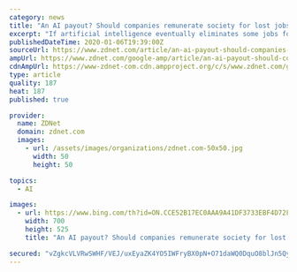 ```yaml
---
category: news
title: "An AI payout? Should companies remunerate society for lost jobs?"
excerpt: "If artificial intelligence eventually eliminates some jobs for humans, should the parties that profit from AI pay money to society to compensate for the loss? That's the intriguing question raised by a paper produced last month by the Future of Humanity Institute, the think tank inside Oxford University that is widely cited in the popular press ..."
publishedDateTime: 2020-01-06T19:39:00Z
sourceUrl: https://www.zdnet.com/article/an-ai-payout-should-companies-remunerate-society-for-lost-jobs/
ampUrl: https://www.zdnet.com/google-amp/article/an-ai-payout-should-companies-remunerate-society-for-lost-jobs/
cdnAmpUrl: https://www-zdnet-com.cdn.ampproject.org/c/s/www.zdnet.com/google-amp/article/an-ai-payout-should-companies-remunerate-society-for-lost-jobs/
type: article
quality: 187
heat: 187
published: true

provider:
  name: ZDNet
  domain: zdnet.com
  images:
    - url: /assets/images/organizations/zdnet.com-50x50.jpg
      width: 50
      height: 50

topics:
  - AI

images:
  - url: https://www.bing.com/th?id=ON.CCE52B17EC0AAA9A41DF3733EBF4D72F
    width: 700
    height: 525
    title: "An AI payout? Should companies remunerate society for lost jobs?"

secured: "vZgkcVLVRwSWHF/VEJ/uxEyaZK4YO5IWFryBX0pN+O71daWQ0DquO8blJn5QysCQ64xyCi7cQ+hPnZY3Tb76faUzCKCoMhjpBFVf0S/TtxavGBnm9kcAZICak4htgHddYYxX084QUWhDYW2gP9tMtIPqqFg6Kz/mggojqdnghR6OWAIvA2U0qaqP0fiL3ekvkdLs1htVShLSK2GQk1HbUI2lIz89aISiQ0xUt0rvG+l+eTz9ZrJthGg18v3lbjZV4gUKEmQrERpfmqfnhLfKxC5BWqNWrQImFmUOm1yRLaA=;OU1JrbwWH/vbRWnvAAnzPw=="
---
```


